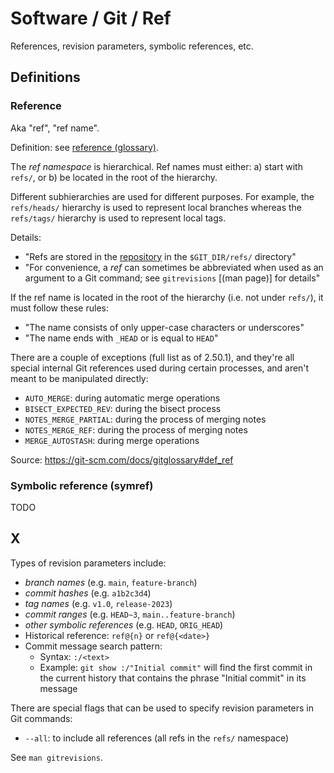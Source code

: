 # Software / Git / Ref

References, revision parameters, symbolic references, etc.

## Definitions

### Reference

Aka "ref", "ref name".

Definition: see [reference (glossary)](glossary.md#reference).

The _ref namespace_ is hierarchical.
Ref names must either: a) start with `refs/`, or b) be located in the root of the hierarchy.

Different subhierarchies are used for different purposes.
For example, the `refs/heads/` hierarchy is used to represent local branches whereas the
`refs/tags/` hierarchy is used to represent local tags.

Details:

- "Refs are stored in the [repository](#repository) in the `$GIT_DIR/refs/` directory"
- "For convenience, a _ref_ can sometimes be abbreviated when used as an argument to a Git command;
  see `gitrevisions` \[(man page)\] for details"

If the ref name is located in the root of the hierarchy (i.e. not under `refs/`),
it must follow these rules:

- "The name consists of only upper-case characters or underscores"
- "The name ends with `_HEAD` or is equal to `HEAD`"

There are a couple of exceptions (full list as of 2.50.1), and they're all special internal
Git references used during certain processes, and aren't meant to be manipulated directly:

- `AUTO_MERGE`: during automatic merge operations
- `BISECT_EXPECTED_REV`: during the bisect process
- `NOTES_MERGE_PARTIAL`: during the process of merging notes
- `NOTES_MERGE_REF`: during the process of merging notes
- `MERGE_AUTOSTASH`: during merge operations

Source: <https://git-scm.com/docs/gitglossary#def_ref>

### Symbolic reference (symref)

TODO

## X

Types of revision parameters include:

- _branch names_ (e.g. `main`, `feature-branch`)
- _commit hashes_ (e.g. `a1b2c3d4`)
- _tag names_ (e.g. `v1.0`, `release-2023`)
- _commit ranges_ (e.g. `HEAD~3`, `main..feature-branch`)
- _other symbolic references_ (e.g. `HEAD`, `ORIG_HEAD`)
- Historical reference: `ref@{n}` or `ref@{<date>}`
- Commit message search pattern:
  - Syntax: `:/<text>`
  - Example: `git show :/"Initial commit"` will find the first commit in the current history that
    contains the phrase "Initial commit" in its message

There are special flags that can be used to specify revision parameters in Git commands:

- `--all`: to include all references (all refs in the `refs/` namespace)

See `man gitrevisions`.
